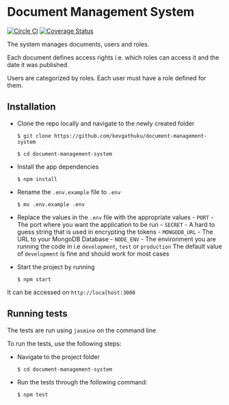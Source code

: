 # Document Management System

[![Circle CI](https://circleci.com/gh/kevgathuku/document-management-system/tree/master.svg?style=shield)](https://circleci.com/gh/kevgathuku/document-management-system/tree/master)   [![Coverage Status](https://coveralls.io/repos/kevgathuku/document-management-system/badge.svg?branch=feature%2Ftest-coverage&service=github)](https://coveralls.io/github/kevgathuku/document-management-system?branch=feature%2Ftest-coverage)

The system manages documents, users and roles.

Each document defines access rights i.e. which roles can access it and the date it was published.

Users are categorized by roles. Each user must have a role defined for them.

## Installation

- Clone the repo locally and navigate to the newly created folder

    `$ git clone https://github.com/kevgathuku/document-management-system`

    `$ cd document-management-system`

 - Install the app dependencies

    `$ npm install`

 - Rename the `.env.example` file to `.env`

     `$ mv .env.example .env`

 - Replace the values in the `.env` file with the appropriate values
         - `PORT` - The port where you want the application to be run
         - `SECRET` - A hard to guess string that is used in encrypting the tokens
         - `MONGODB_URL` - The URL to your MongoDB Database
         - `NODE_ENV` - The environment you are running the code in i.e `development`, `test` or `production`
             The default value of `development` is fine and should work for most cases

 - Start the project by running

    `$ npm start`

  It can be accessed on `http://localhost:3000`

## Running tests

The tests are run using `jasmine` on the command line

To run the tests, use the following steps:

 - Navigate to the project folder

    `$ cd document-management-system`

 - Run the tests through the following command:

    `$ npm test`
